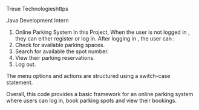 Treue Technologieshttps

Java Development Intern

1) Online Parking System
In this Project, When the user is not logged in , they can either register or log in.
After logging in , the user can :
1) Check for available parking spaces.
2) Search for available the spot number.
3) View their parking reservations.
4) Log out.

The menu options and actions are structured using a switch-case statement.

Overall, this code provides a basic framework for an online parking system where users can log in, book parking spots and view their bookings.
